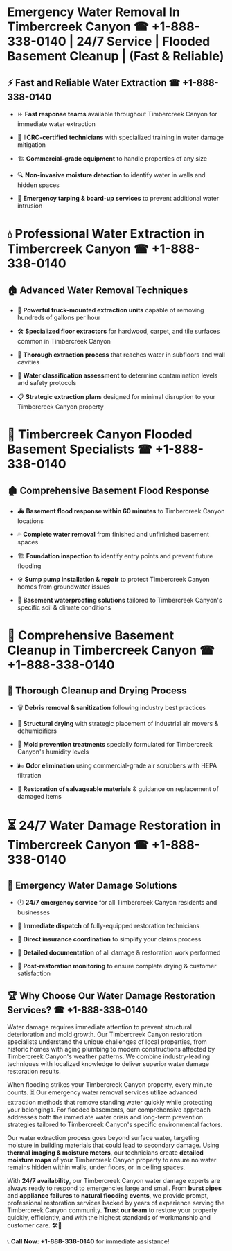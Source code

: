 # Emergency Water Removal In Timbercreek Canyon ☎ +1-888-338-0140 | 24/7 Service | Flooded Basement Cleanup | (Fast & Reliable)  

## ⚡ Fast and Reliable Water Extraction ☎ +1-888-338-0140  
- ⏩ **Fast response teams** available throughout Timbercreek Canyon for immediate water extraction  
- 🏅 **IICRC-certified technicians** with specialized training in water damage mitigation  
- 🏗️ **Commercial-grade equipment** to handle properties of any size  
- 🔍 **Non-invasive moisture detection** to identify water in walls and hidden spaces  
- 🛑 **Emergency tarping & board-up services** to prevent additional water intrusion  

# 💧 Professional Water Extraction in Timbercreek Canyon ☎ +1-888-338-0140  

## 🏠 Advanced Water Removal Techniques  
- 🚛 **Powerful truck-mounted extraction units** capable of removing hundreds of gallons per hour  
- 🛠️ **Specialized floor extractors** for hardwood, carpet, and tile surfaces common in Timbercreek Canyon  
- 📏 **Thorough extraction process** that reaches water in subfloors and wall cavities  
- 🧪 **Water classification assessment** to determine contamination levels and safety protocols  
- 📋 **Strategic extraction plans** designed for minimal disruption to your Timbercreek Canyon property  

# 🌊 Timbercreek Canyon Flooded Basement Specialists ☎ +1-888-338-0140  

## 🏚️ Comprehensive Basement Flood Response  
- 🚑 **Basement flood response within 60 minutes** to Timbercreek Canyon locations  
- 💦 **Complete water removal** from finished and unfinished basement spaces  
- 🏗️ **Foundation inspection** to identify entry points and prevent future flooding  
- ⚙️ **Sump pump installation & repair** to protect Timbercreek Canyon homes from groundwater issues  
- 🌱 **Basement waterproofing solutions** tailored to Timbercreek Canyon's specific soil & climate conditions  

# 🧹 Comprehensive Basement Cleanup in Timbercreek Canyon ☎ +1-888-338-0140  

## 🔄 Thorough Cleanup and Drying Process  
- 🗑️ **Debris removal & sanitization** following industry best practices  
- 💨 **Structural drying** with strategic placement of industrial air movers & dehumidifiers  
- 🦠 **Mold prevention treatments** specially formulated for Timbercreek Canyon's humidity levels  
- 🌬️ **Odor elimination** using commercial-grade air scrubbers with HEPA filtration  
- 🔧 **Restoration of salvageable materials** & guidance on replacement of damaged items  

# ⏳ 24/7 Water Damage Restoration in Timbercreek Canyon ☎ +1-888-338-0140  

## 🚀 Emergency Water Damage Solutions  
- 🕛 **24/7 emergency service** for all Timbercreek Canyon residents and businesses  
- 🚒 **Immediate dispatch** of fully-equipped restoration technicians  
- 🏦 **Direct insurance coordination** to simplify your claims process  
- 📜 **Detailed documentation** of all damage & restoration work performed  
- 🔎 **Post-restoration monitoring** to ensure complete drying & customer satisfaction  

## 🏆 Why Choose Our Water Damage Restoration Services? ☎ +1-888-338-0140  
Water damage requires immediate attention to prevent structural deterioration and mold growth. Our Timbercreek Canyon restoration specialists understand the unique challenges of local properties, from historic homes with aging plumbing to modern constructions affected by Timbercreek Canyon's weather patterns. We combine industry-leading techniques with localized knowledge to deliver superior water damage restoration results.  

When flooding strikes your Timbercreek Canyon property, every minute counts. ⏳ Our emergency water removal services utilize advanced extraction methods that remove standing water quickly while protecting your belongings. For flooded basements, our comprehensive approach addresses both the immediate water crisis and long-term prevention strategies tailored to Timbercreek Canyon's specific environmental factors.  

Our water extraction process goes beyond surface water, targeting moisture in building materials that could lead to secondary damage. Using **thermal imaging & moisture meters**, our technicians create **detailed moisture maps** of your Timbercreek Canyon property to ensure no water remains hidden within walls, under floors, or in ceiling spaces.  

With **24/7 availability**, our Timbercreek Canyon water damage experts are always ready to respond to emergencies large and small. From **burst pipes** and **appliance failures** to **natural flooding events**, we provide prompt, professional restoration services backed by years of experience serving the Timbercreek Canyon community. **Trust our team** to restore your property quickly, efficiently, and with the highest standards of workmanship and customer care. 🛠️💪  

📞 **Call Now: +1-888-338-0140** for immediate assistance!